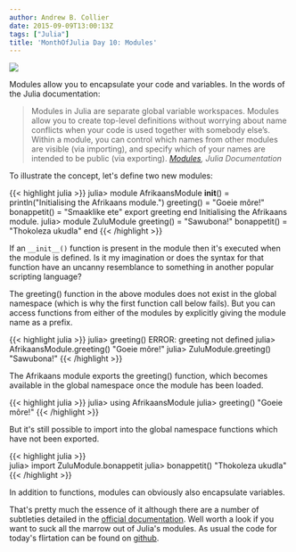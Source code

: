 ```yaml
---
author: Andrew B. Collier
date: 2015-09-09T13:00:13Z
tags: ["Julia"]
title: 'MonthOfJulia Day 10: Modules'
---
```


<!--more-->

<img src="/img/2015/09/Julia-Logo-Module.png" >

Modules allow you to encapsulate your code and variables. In the words of the Julia documentation:

<blockquote>
Modules in Julia are separate global variable workspaces. Modules allow you to create top-level definitions without worrying about name conflicts when your code is used together with somebody else’s. Within a module, you can control which names from other modules are visible (via importing), and specify which of your names are intended to be public (via exporting).
<cite><a href="http://julia.readthedocs.org/en/latest/manual/modules/">Modules</a>, Julia Documentation</cite>
</blockquote>

To illustrate the concept, let's define two new modules:
  
{{< highlight julia >}}
julia> module AfrikaansModule
       __init__() = println("Initialising the Afrikaans module.")
       greeting() = "Goeie môre!"
       bonappetit() = "Smaaklike ete"
       export greeting
       end
Initialising the Afrikaans module.
julia> module ZuluModule
       greeting() = "Sawubona!"
       bonappetit() = "Thokoleza ukudla"
       end
{{< /highlight >}}
  
If an `__init__()` function is present in the module then it's executed when the module is defined. Is it my imagination or does the syntax for that function have an uncanny resemblance to something in another popular scripting language?

The greeting() function in the above modules does not exist in the global namespace (which is why the first function call below fails). But you can access functions from either of the modules by explicitly giving the module name as a prefix.
  
{{< highlight julia >}}
julia> greeting()
ERROR: greeting not defined
julia> AfrikaansModule.greeting()
"Goeie môre!"
julia> ZuluModule.greeting()
"Sawubona!"
{{< /highlight >}}

The Afrikaans module exports the greeting() function, which becomes available in the global namespace once the module has been loaded.
  
{{< highlight julia >}}
julia> using AfrikaansModule
julia> greeting()
"Goeie môre!"
{{< /highlight >}}

But it's still possible to import into the global namespace functions which have not been exported.
  
{{< highlight julia >}}  
julia> import ZuluModule.bonappetit
julia> bonappetit()
"Thokoleza ukudla"
{{< /highlight >}}

In addition to functions, modules can obviously also encapsulate variables.

That's pretty much the essence of it although there are a number of subtleties detailed in the [official documentation](http://julia.readthedocs.org/en/latest/manual/modules/). Well worth a look if you want to suck all the marrow out of Julia's modules. As usual the code for today's flirtation can be found on [github](https://github.com/DataWookie/MonthOfJulia).
